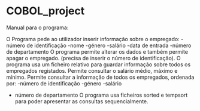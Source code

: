# COBOL_project

Manual para o programa:

O Programa pede ao utilizador inserir informação sobre o empregado:
-número de identificação
-nome
-género
-salário
-data de entrada
-número de departamento
O programa permite alterar os dados e também permite apagar o empregado.
 (precisa de inserir o número de identificação).
O programa usa um ficheiro relativo para guardar informação sobre todos os empregados registados.
Permite consultar o salário médio, máximo e mínimo.
Permite consultar a informação de todos os empregados, ordenada por:
-número de identificação
-género
-salário
- número de departamento
O programa usa ficheiros sorted e tempsort  para poder apresentar as consultas sequencialmente.
